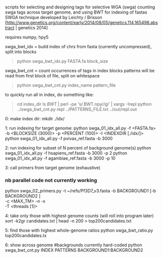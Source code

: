 scripts for selecting and designing tags for selective WGA (swga)
counting swga tags across target genome, and using BWT for indexing of fastas
SWGA technique developed by Leichty / Brisson [http://www.genetics.org/content/early/2014/08/05/genetics.114.165498.abstract | genetics 2014]


requires numpy, hpy5

swga_bwt_idx = build index of chrs from fasta (currently uncompressed), split into blocks
> python swga_bwt_idx.py FASTA.fa block_size

swga_bwt_cnt = count occurrences of tags in index blocks
patterns will be read from first block of file, split on whitespace
> python swga_bwt_cnt.py index_name pattern_file

to quickly run all in index, do something like:
> cd index_dir
> ls *BWT* | perl -pe 's/\.BWT\.npy//gi' | xargs -Irepl python ../swga_bwt_cnt.py repl ../PATTERNS_FILE.txt ../out/repl.out

0: make index dir:
mkdir ./idx/

1: run indexing for target genome:
  python swga_01_idx_all.py -f <FASTA.fa> -b <BLOCKSIZE (3000)> -p <PERCENT (100)> -I <INDEXDIR [./idx/]>
  python swga_01_idx_all.py -f pvivax_ref.fasta -b 3000

2: run indexing for subset of N percent of background genome(s)
  python swga_01_idx_all.py -f hsapiens_ref.fasta -b 3000 -p 2
  python swga_01_idx_all.py -f agambiae_ref.fasta -b 3000 -p 10

3: call primers from target genome (exhaustive)
### nb parallel code not currently working
  python swga_02_primers.py -t ~/refs/Pf3D7_v3.fasta  -b BACKGROUND1 [-b BACKGROUND2 ]  \
     -c <MAX_TM> -n <primer min length> -x <primer max length> \
	 -T <threads [1]>

4: take only those with highest genome counts (will roll into program later)
sort -k2gr candidates.txt | head -n 200 > top200candidates.txt

5: find those with highest whole-genome ratios
python swga_bwt_ratio.py top200candidates.tx

6: show across genome
#backgrounds currently hard-coded
python swga_bwt_cnt.py INDEX PATTERNS BACKGROUND1:BACKGROUND2

